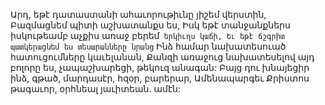 
Արդ, եթէ դատաստանի ահաւորութիւնը յիշեմ
վերստին,
Բազմացնեմ պիտի աշխատանքս ես,
Իսկ եթէ տանջանքներս իսկութեամբ աչքիս առաջ
բերեմ` երկիւղս կաճի,
Եւ եթէ ճշգրիտ պատկերացնեմ ես տեսարանները
նրանց`
Ինձ համար նախատեսուած հատուցումները
կաւելանան,
Քանզի առաջուց նախատեսելով այդ բոլորը ես,
չապաշխարեցի, թեկուզ անագան:
Բայց դու խնայեցիր ինձ, գթած, մարդասէր, հզօր,
բարերար,
Ամենապարգեւ Քրիստոս թագաւոր, օրհնեալ
յաւիտեան. ամէն:


